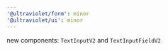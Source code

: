 ```yaml
---
'@ultraviolet/form': minor
'@ultraviolet/ui': minor
---
```


new components: `TextInputV2` and `TextInputFieldV2`
